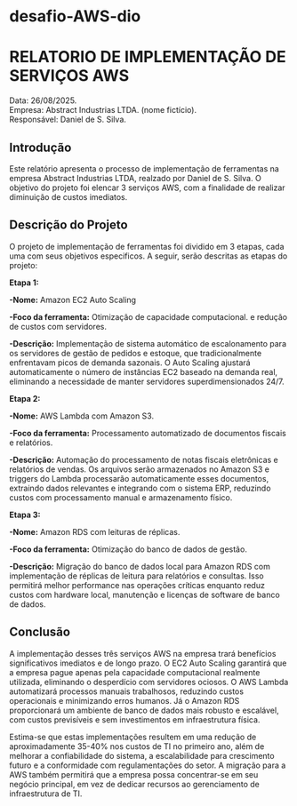 # desafio-AWS-dio


# RELATORIO DE IMPLEMENTAÇÃO DE SERVIÇOS AWS

Data: 26/08/2025.  
Empresa: Abstract Industrias LTDA. (nome fictício).  
Responsável: Daniel de S. Silva.  

## Introdução
Este relatório apresenta o processo de implementação de ferramentas
na empresa Abstract Industrias LTDA, realzado por Daniel de S. Silva.
O objetivo do projeto foi elencar 3 serviços AWS, com a finalidade de
realizar diminuição de custos imediatos.

## Descrição do Projeto
O projeto de implementação de ferramentas foi dividido em 3 etapas,
cada uma com seus objetivos especificos. A seguir, serão descritas
as etapas do projeto:

**Etapa 1:**

**-Nome:** Amazon EC2 Auto Scaling

**-Foco da ferramenta:**  Otimização de capacidade computacional.
e redução de custos com servidores.

**-Descrição:** Implementação de sistema automático de escalonamento
para os servidores de gestão de pedidos e estoque, que tradicionalmente
enfrentavam picos de demanda sazonais. O Auto Scaling ajustará automaticamente
o número de instâncias EC2 baseado na demanda real, eliminando a necessidade
de manter servidores superdimensionados 24/7.

**Etapa 2:**

**-Nome:** AWS Lambda com Amazon S3.

**-Foco da ferramenta:** Processamento automatizado de documentos fiscais e relatórios.

**-Descrição:** Automação do processamento de notas fiscais eletrônicas e relatórios
de vendas. Os arquivos serão armazenados no Amazon S3 e triggers do Lambda processarão
automaticamente esses documentos, extraindo dados relevantes e integrando com o sistema ERP,
reduzindo custos com processamento manual e armazenamento físico.

**Etapa 3:**

**-Nome:** Amazon RDS com leituras de réplicas.

**-Foco da ferramenta:** Otimização do banco de dados de gestão.

**-Descrição:**  Migração do banco de dados local para Amazon RDS com implementação de réplicas
de leitura para relatórios e consultas. Isso permitirá melhor performance nas operações críticas
enquanto reduz custos com hardware local, manutenção e licenças de software de banco de dados.

## Conclusão
A implementação desses três serviços AWS na empresa trará benefícios significativos imediatos
e de longo prazo. O EC2 Auto Scaling garantirá que a empresa pague apenas pela capacidade
computacional realmente utilizada, eliminando o desperdício com servidores ociosos.
O AWS Lambda automatizará processos manuais trabalhosos, reduzindo custos operacionais e
minimizando erros humanos. Já o Amazon RDS proporcionará um ambiente de banco de dados mais
robusto e escalável, com custos previsíveis e sem investimentos em infraestrutura física.

Estima-se que estas implementações resultem em uma redução de aproximadamente 35-40% nos custos
de TI no primeiro ano, além de melhorar a confiabilidade do sistema, a escalabilidade para
crescimento futuro e a conformidade com regulamentações do setor. A migração para
a AWS também permitirá que a empresa possa concentrar-se em seu negócio principal, em vez de
dedicar recursos ao gerenciamento de infraestrutura de TI.
